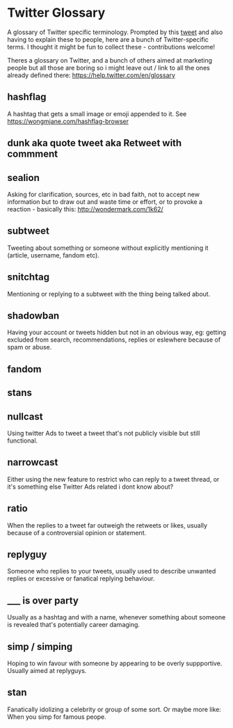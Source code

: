 # Twitter Glossary
A glossary of Twitter specific terminology. Prompted by this [tweet](https://twitter.com/jayholler/status/1266021381298221056) and also having to explain these to people, here are a bunch of Twitter-specific terms. I thought it might be fun to collect these - contributions welcome!

Theres a glossary on Twitter, and a bunch of others aimed at marketing people but all those are boring so i might leave out / link to all the ones already defined there: https://help.twitter.com/en/glossary

## hashflag

A hashtag that gets a small image or emoji appended to it. See <https://wongmjane.com/hashflag-browser>

## dunk aka quote tweet aka Retweet with commment

## sealion

Asking for clarification, sources, etc in bad faith, not to accept new information but to draw out and waste time or effort, or to provoke a reaction - basically this: <http://wondermark.com/1k62/>

## subtweet

Tweeting about something or someone without explicitly mentioning it (article, username, fandom etc).

## snitchtag

Mentioning or replying to a subtweet with the thing being talked about.

## shadowban

Having your account or tweets hidden but not in an obvious way, eg: getting excluded from search, recommendations, replies or eslewhere because of spam or abuse.

## fandom

## stans

## nullcast

Using twitter Ads to tweet a tweet that's not publicly visible but still functional.

## narrowcast

Either using the new feature to restrict who can reply to a tweet thread, or it's something else Twitter Ads related i dont know about?

## ratio

When the replies to a tweet far outweigh the retweets or likes, usually because of a controversial opinion or statement.

## replyguy

Someone who replies to your tweets, usually used to describe unwanted replies or excessive or fanatical replying behaviour.

## ___ is over party

Usually as a hashtag and with a name, whenever something about someone is revealed that's potentially career damaging.

## simp / simping

Hoping to win favour with someone by appearing to be overly suppportive. Usually aimed at replyguys.

## stan

Fanatically idolizing a celebrity or group of some sort. Or maybe more like: When you simp for famous peope.

